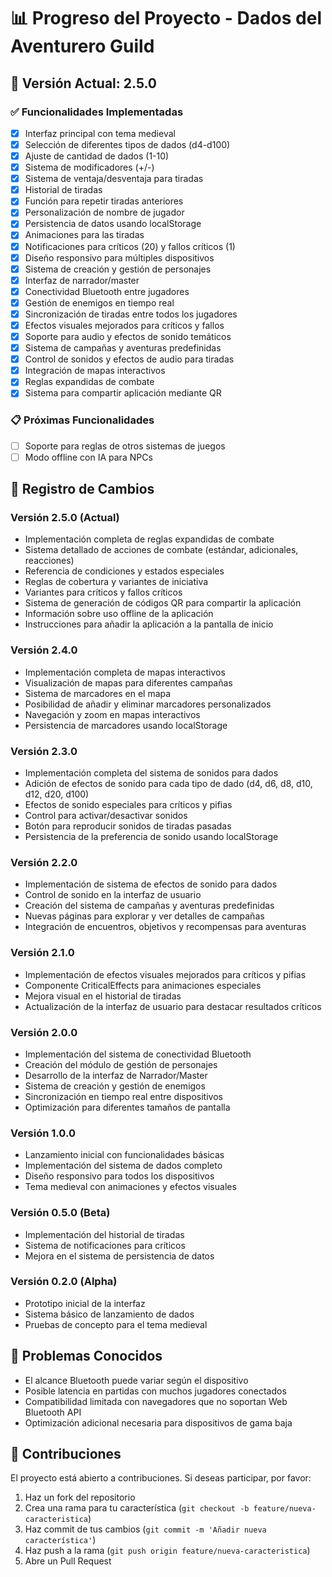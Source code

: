 
# 📊 Progreso del Proyecto - Dados del Aventurero Guild

## 🚀 Versión Actual: 2.5.0

### ✅ Funcionalidades Implementadas

- [x] Interfaz principal con tema medieval
- [x] Selección de diferentes tipos de dados (d4-d100)
- [x] Ajuste de cantidad de dados (1-10)
- [x] Sistema de modificadores (+/-)
- [x] Sistema de ventaja/desventaja para tiradas
- [x] Historial de tiradas
- [x] Función para repetir tiradas anteriores
- [x] Personalización de nombre de jugador
- [x] Persistencia de datos usando localStorage
- [x] Animaciones para las tiradas
- [x] Notificaciones para críticos (20) y fallos críticos (1)
- [x] Diseño responsivo para múltiples dispositivos
- [x] Sistema de creación y gestión de personajes
- [x] Interfaz de narrador/master
- [x] Conectividad Bluetooth entre jugadores
- [x] Gestión de enemigos en tiempo real
- [x] Sincronización de tiradas entre todos los jugadores
- [x] Efectos visuales mejorados para críticos y fallos
- [x] Soporte para audio y efectos de sonido temáticos
- [x] Sistema de campañas y aventuras predefinidas
- [x] Control de sonidos y efectos de audio para tiradas
- [x] Integración de mapas interactivos
- [x] Reglas expandidas de combate
- [x] Sistema para compartir aplicación mediante QR

### 📋 Próximas Funcionalidades

- [ ] Soporte para reglas de otros sistemas de juegos
- [ ] Modo offline con IA para NPCs

## 📝 Registro de Cambios

### Versión 2.5.0 (Actual)
- Implementación completa de reglas expandidas de combate
- Sistema detallado de acciones de combate (estándar, adicionales, reacciones)
- Referencia de condiciones y estados especiales
- Reglas de cobertura y variantes de iniciativa
- Variantes para críticos y fallos críticos
- Sistema de generación de códigos QR para compartir la aplicación
- Información sobre uso offline de la aplicación
- Instrucciones para añadir la aplicación a la pantalla de inicio

### Versión 2.4.0
- Implementación completa de mapas interactivos
- Visualización de mapas para diferentes campañas
- Sistema de marcadores en el mapa
- Posibilidad de añadir y eliminar marcadores personalizados
- Navegación y zoom en mapas interactivos
- Persistencia de marcadores usando localStorage

### Versión 2.3.0
- Implementación completa del sistema de sonidos para dados
- Adición de efectos de sonido para cada tipo de dado (d4, d6, d8, d10, d12, d20, d100)
- Efectos de sonido especiales para críticos y pifias
- Control para activar/desactivar sonidos
- Botón para reproducir sonidos de tiradas pasadas
- Persistencia de la preferencia de sonido usando localStorage

### Versión 2.2.0
- Implementación de sistema de efectos de sonido para dados
- Control de sonido en la interfaz de usuario
- Creación del sistema de campañas y aventuras predefinidas
- Nuevas páginas para explorar y ver detalles de campañas
- Integración de encuentros, objetivos y recompensas para aventuras

### Versión 2.1.0
- Implementación de efectos visuales mejorados para críticos y pifias
- Componente CriticalEffects para animaciones especiales
- Mejora visual en el historial de tiradas
- Actualización de la interfaz de usuario para destacar resultados críticos

### Versión 2.0.0
- Implementación del sistema de conectividad Bluetooth
- Creación del módulo de gestión de personajes
- Desarrollo de la interfaz de Narrador/Master
- Sistema de creación y gestión de enemigos
- Sincronización en tiempo real entre dispositivos
- Optimización para diferentes tamaños de pantalla

### Versión 1.0.0
- Lanzamiento inicial con funcionalidades básicas
- Implementación del sistema de dados completo
- Diseño responsivo para todos los dispositivos
- Tema medieval con animaciones y efectos visuales

### Versión 0.5.0 (Beta)
- Implementación del historial de tiradas
- Sistema de notificaciones para críticos
- Mejora en el sistema de persistencia de datos

### Versión 0.2.0 (Alpha)
- Prototipo inicial de la interfaz
- Sistema básico de lanzamiento de dados
- Pruebas de concepto para el tema medieval

## 🔧 Problemas Conocidos

- El alcance Bluetooth puede variar según el dispositivo
- Posible latencia en partidas con muchos jugadores conectados
- Compatibilidad limitada con navegadores que no soportan Web Bluetooth API
- Optimización adicional necesaria para dispositivos de gama baja

## 🤝 Contribuciones

El proyecto está abierto a contribuciones. Si deseas participar, por favor:

1. Haz un fork del repositorio
2. Crea una rama para tu característica (`git checkout -b feature/nueva-caracteristica`)
3. Haz commit de tus cambios (`git commit -m 'Añadir nueva característica'`)
4. Haz push a la rama (`git push origin feature/nueva-caracteristica`)
5. Abre un Pull Request
